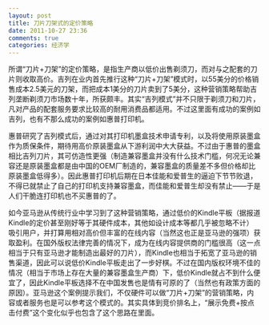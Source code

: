 ```yaml
---
layout: post
title: 刀片刀架式的定价策略
date: 2011-10-27 23:36
comments: true
categories: 经济学
---
```

所谓“刀片+刀架”的定价策略，是指生产商以低价出售剃须刀，而对与之配套的刀片则收取高价。吉列在业内首先推行这种“刀片+刀架”模式时，以55美分的价格销售成本2.5美元的刀架，而把成本1美分的刀片卖到了5美分，这种营销策略帮助吉列垄断剃须刀市场数十年，所获颇丰。其实“吉列模式”并不只限于剃须刀和刀片，凡对产品的配套服务要求比较高的耐用消费品都适用。不过这里面有成功的案例如吉列，也有不那么成功的案例如惠普打印机。

惠普研究了吉列模式后，通过对其打印机墨盒技术申请专利，以及将使用原装墨盒作为质保条件，期待用高价原装墨盒从下游利润中大大获益。不过由于惠普的墨盒相比吉列刀片，其可仿造性更强（制造兼容墨盒并没有什么技术门槛，何况无论兼容还是原装墨盒都是由中国的OEM厂制造的，兼容墨盒的质量差不多但价格却比原装墨盒低得多）。因此惠普打印机后期在日本佳能和爱普生的逼迫下节节败退，不得已就禁止了自己的打印机支持兼容墨盒，而佳能和爱普生却没有禁止——于是人们干脆连打印机也不买惠普的了。

如今亚马逊从传统行业中学习到了这种营销策略，通过低价的Kindle平板（据报道Kindle的定价甚至刚好等于其硬件成本，其他如设计成本等都几乎被忽略不计） 吸引用户，并打算用相对高价但丰富的在线内容（当然这也正是亚马逊的强项）获取盈利。在国外版权法律完善的情况下，成为在线内容提供商的门槛很高（这一点相当于只有亚马逊才能制造出最好的刀片），而Kindle也相当于拓宽了亚马逊的销售渠道，因此可以说低价Kindle平板走出了一步好棋。不过在国内版权环境不佳的情况（相当于市场上存在大量的兼容墨盒生产商）下，低价Kindle就占不到什么便宜了，因此Kindle平板选择不在中国发售也是情有可原的了（当然也有政策方面的原因）。亚马逊这个案例提示我们，不仅硬件可以做“刀片+刀架”的营销策略，内容或者服务也是可以参考这个模式的。其实具体到竞价排名上，“展示免费+按点击付费”这个变化似乎也包含了这个思路在里面。
